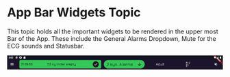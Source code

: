 # App Bar Widgets Topic

This topic holds all the important widgets to be rendered in the upper most Bar of the App.
These include the General Alarms Dropdown, Mute for the ECG sounds and Statusbar.

![AlarmConfirmation](./TopicScreenshots/appBar.PNG)